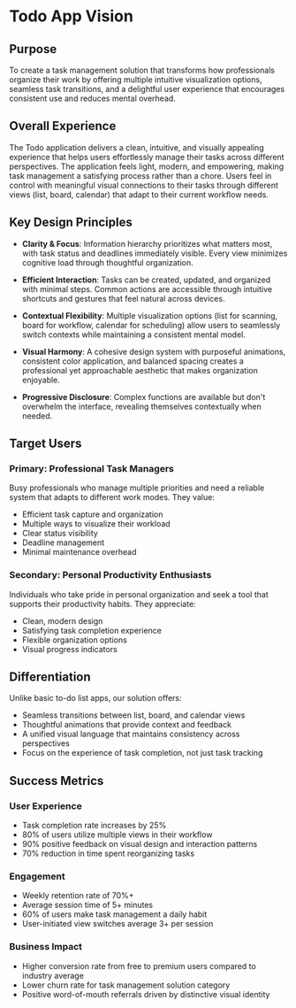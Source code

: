 # Todo App Vision

## Purpose
To create a task management solution that transforms how professionals organize their work by offering multiple intuitive visualization options, seamless task transitions, and a delightful user experience that encourages consistent use and reduces mental overhead.

## Overall Experience

The Todo application delivers a clean, intuitive, and visually appealing experience that helps users effortlessly manage their tasks across different perspectives. The application feels light, modern, and empowering, making task management a satisfying process rather than a chore. Users feel in control with meaningful visual connections to their tasks through different views (list, board, calendar) that adapt to their current workflow needs.

## Key Design Principles

* **Clarity & Focus**: Information hierarchy prioritizes what matters most, with task status and deadlines immediately visible. Every view minimizes cognitive load through thoughtful organization.

* **Efficient Interaction**: Tasks can be created, updated, and organized with minimal steps. Common actions are accessible through intuitive shortcuts and gestures that feel natural across devices.

* **Contextual Flexibility**: Multiple visualization options (list for scanning, board for workflow, calendar for scheduling) allow users to seamlessly switch contexts while maintaining a consistent mental model.

* **Visual Harmony**: A cohesive design system with purposeful animations, consistent color application, and balanced spacing creates a professional yet approachable aesthetic that makes organization enjoyable.

* **Progressive Disclosure**: Complex functions are available but don't overwhelm the interface, revealing themselves contextually when needed.

## Target Users

### Primary: Professional Task Managers
Busy professionals who manage multiple priorities and need a reliable system that adapts to different work modes. They value:
* Efficient task capture and organization
* Multiple ways to visualize their workload
* Clear status visibility
* Deadline management
* Minimal maintenance overhead

### Secondary: Personal Productivity Enthusiasts
Individuals who take pride in personal organization and seek a tool that supports their productivity habits. They appreciate:
* Clean, modern design
* Satisfying task completion experience
* Flexible organization options
* Visual progress indicators

## Differentiation

Unlike basic to-do list apps, our solution offers:
* Seamless transitions between list, board, and calendar views
* Thoughtful animations that provide context and feedback
* A unified visual language that maintains consistency across perspectives
* Focus on the experience of task completion, not just task tracking

## Success Metrics

### User Experience
* Task completion rate increases by 25%
* 80% of users utilize multiple views in their workflow
* 90% positive feedback on visual design and interaction patterns
* 70% reduction in time spent reorganizing tasks

### Engagement
* Weekly retention rate of 70%+
* Average session time of 5+ minutes
* 60% of users make task management a daily habit
* User-initiated view switches average 3+ per session

### Business Impact
* Higher conversion rate from free to premium users compared to industry average
* Lower churn rate for task management solution category
* Positive word-of-mouth referrals driven by distinctive visual identity
